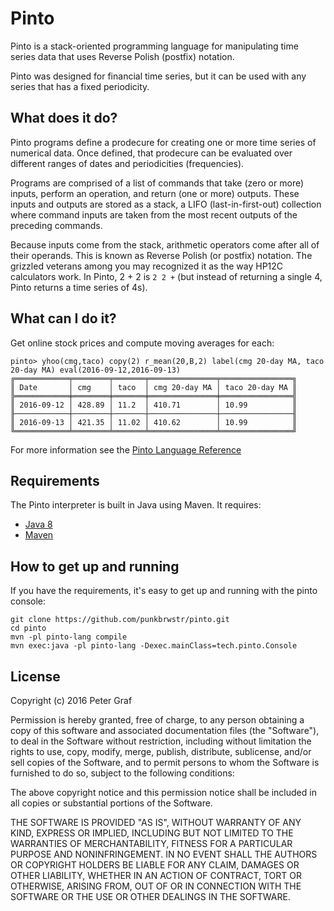 # Pinto

Pinto is a stack-oriented programming language for manipulating time series
data that uses Reverse Polish (postfix) notation.

Pinto was designed for financial time series, but it can be used with any
series that has a fixed periodicity.

## What does it do?

Pinto programs define a prodecure for creating one or more time series of numerical data.  Once defined, that prodecure can be evaluated over different ranges of dates and periodicities (frequencies).

Programs are comprised of a list of commands that take (zero or more) inputs, perform an operation, and return (one or more) outputs.  These inputs and outputs are stored as a stack, a LIFO (last-in-first-out) collection where command inputs are taken from the most recent outputs of the preceding commands.  

Because inputs come from the stack, arithmetic operators come after all of their operands. This is known as Reverse Polish (or postfix) notation.  The grizzled veterans among you may recognized it as the way HP12C calculators work.  In Pinto, 2 + 2 is ```2 2 +``` (but instead of returning a single 4, Pinto returns a time series of 4s).

## What can I do it?

Get online stock prices and compute moving averages for each:

```
pinto> yhoo(cmg,taco) copy(2) r_mean(20,B,2) label(cmg 20-day MA, taco 20-day MA) eval(2016-09-12,2016-09-13)
╔════════════╤════════╤═══════╤═══════════════╤════════════════╗
║ Date       │ cmg    │ taco  │ cmg 20-day MA │ taco 20-day MA ║
╠════════════╪════════╪═══════╪═══════════════╪════════════════╣
║ 2016-09-12 │ 428.89 │ 11.2  │ 410.71        │ 10.99          ║
╟────────────┼────────┼───────┼───────────────┼────────────────╢
║ 2016-09-13 │ 421.35 │ 11.02 │ 410.62        │ 10.99          ║
╚════════════╧════════╧═══════╧═══════════════╧════════════════╝
```

For more information see the [Pinto Language Reference](./pinto_reference.md)



## Requirements

The Pinto interpreter is built in Java using Maven. It requires:

 - [Java 8](https://java.com/download)
 - [Maven](https://maven.apache.org/download.cgi)


## How to get up and running

If you have the requirements, it's easy to get up and running with the pinto console:


```
git clone https://github.com/punkbrwstr/pinto.git
cd pinto
mvn -pl pinto-lang compile
mvn exec:java -pl pinto-lang -Dexec.mainClass=tech.pinto.Console
```



## License

Copyright (c) 2016 Peter Graf

Permission is hereby granted, free of charge, to any person
obtaining a copy of this software and associated documentation
files (the "Software"), to deal in the Software without
restriction, including without limitation the rights to use,
copy, modify, merge, publish, distribute, sublicense, and/or sell
copies of the Software, and to permit persons to whom the
Software is furnished to do so, subject to the following
conditions:

The above copyright notice and this permission notice shall be
included in all copies or substantial portions of the Software.

THE SOFTWARE IS PROVIDED "AS IS", WITHOUT WARRANTY OF ANY KIND,
EXPRESS OR IMPLIED, INCLUDING BUT NOT LIMITED TO THE WARRANTIES
OF MERCHANTABILITY, FITNESS FOR A PARTICULAR PURPOSE AND
NONINFRINGEMENT. IN NO EVENT SHALL THE AUTHORS OR COPYRIGHT
HOLDERS BE LIABLE FOR ANY CLAIM, DAMAGES OR OTHER LIABILITY,
WHETHER IN AN ACTION OF CONTRACT, TORT OR OTHERWISE, ARISING
FROM, OUT OF OR IN CONNECTION WITH THE SOFTWARE OR THE USE OR
OTHER DEALINGS IN THE SOFTWARE.
